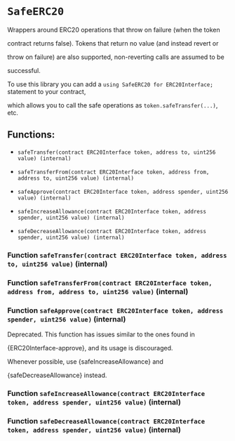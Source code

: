 # `SafeERC20`

Wrappers around ERC20 operations that throw on failure (when the token

contract returns false). Tokens that return no value (and instead revert or

throw on failure) are also supported, non-reverting calls are assumed to be

successful.

To use this library you can add a `using SafeERC20 for ERC20Interface;` statement to your contract,

which allows you to call the safe operations as `token.safeTransfer(...)`, etc.

## Functions:

- `safeTransfer(contract ERC20Interface token, address to, uint256 value) (internal)`

- `safeTransferFrom(contract ERC20Interface token, address from, address to, uint256 value) (internal)`

- `safeApprove(contract ERC20Interface token, address spender, uint256 value) (internal)`

- `safeIncreaseAllowance(contract ERC20Interface token, address spender, uint256 value) (internal)`

- `safeDecreaseAllowance(contract ERC20Interface token, address spender, uint256 value) (internal)`

### Function `safeTransfer(contract ERC20Interface token, address to, uint256 value)` (internal)

### Function `safeTransferFrom(contract ERC20Interface token, address from, address to, uint256 value)` (internal)

### Function `safeApprove(contract ERC20Interface token, address spender, uint256 value)` (internal)

Deprecated. This function has issues similar to the ones found in

{ERC20Interface-approve}, and its usage is discouraged.

Whenever possible, use {safeIncreaseAllowance} and

{safeDecreaseAllowance} instead.

### Function `safeIncreaseAllowance(contract ERC20Interface token, address spender, uint256 value)` (internal)

### Function `safeDecreaseAllowance(contract ERC20Interface token, address spender, uint256 value)` (internal)

